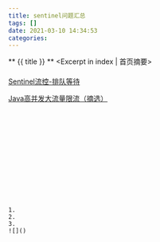 ```yaml
---
title: sentinel问题汇总
tags: []
date: 2021-03-10 14:34:53
categories:
---
```

** {{ title }} ** <Excerpt in index | 首页摘要>


<!-- more -->

#### 

[Sentinel流控-排队等待](https://www.jianshu.com/p/b17eedd79776)

[Java高并发大流量限流（摘选）](https://www.jianshu.com/p/50c02f770fb7)





```java

```

```java

```
![]()

#### 
```java

```

```java

```
![]()

#### 


```java

```

```java

```
![]()
```




1. 
2. 
3. 
![]()